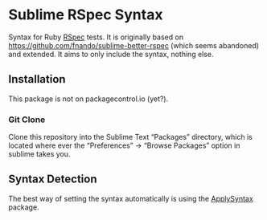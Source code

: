 # Sublime RSpec Syntax

Syntax for Ruby [RSpec](https://rspec.info/) tests. It is originally based on https://github.com/fnando/sublime-better-rspec (which seems abandoned) and extended. It aims to only include the syntax, nothing else.

## Installation

This package is not on packagecontrol.io (yet?).

### Git Clone

Clone this repository into the Sublime Text “Packages” directory, which is located where ever the “Preferences” -> “Browse Packages” option in sublime takes you.

## Syntax Detection

The best way of setting the syntax automatically is using the [ApplySyntax](https://packagecontrol.io/packages/ApplySyntax) package.

